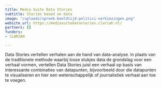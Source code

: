 ```yaml
---
title: Media Suite Data Stories
subtitle: Stories based on data
image: "/uploads/spreek-beeldtijd-politici-verkiezingen.png"
website_url: https://mediasuitedatastories.clariah.nl/
partners: []
funders:
- CLARIAH

---
```

Data Stories vertellen verhalen aan de hand van data-analyse. In plaats van de traditionele methode waarbij losse stukjes data de grondslag voor een verhaal vormen, vertellen Data Stories juist een verhaal op basis van interessante combinaties van datapunten, bijvoorbeeld door die datapunten te visualiseren en hier een wetenschappelijk of journalistiek verhaal aan toe te voegen.